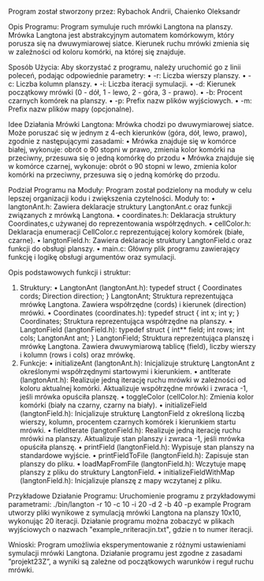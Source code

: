 Program został stworzony przez: Rybachok Andrii, Chaienko Oleksandr

Opis Programu:
Program symuluje ruch mrówki Langtona na planszy. Mrówka Langtona jest abstrakcyjnym automatem komórkowym, który porusza się na dwuwymiarowej siatce. Kierunek ruchu mrówki zmienia się w zależności od koloru komórki, na której się znajduje.

Sposób Użycia:
Aby skorzystać z programu, należy uruchomić go z linii poleceń, podając odpowiednie parametry:
•	-r: Liczba wierszy planszy.
•	-c: Liczba kolumn planszy.
•	-i: Liczba iteracji symulacji.
•	-d: Kierunek początkowy mrówki (0 - dół, 1 - lewo, 2 - góra, 3 - prawo).
•	-b: Procent czarnych komórek na planszy.
•	-p: Prefix nazw plików wyjściowych.
•	-m: Prefix nazw plików mapy (opcjonalne).

Idee Działania Mrówki Langtona:
Mrówka chodzi po dwuwymiarowej siatce. Może poruszać się w jednym z 4-ech kierunków (góra, dół, lewo, prawo), zgodnie z następującymi zasadami:
•	Mrówka znajduje się w komórce białej, wykonuje: obrót o 90 stopni w prawo, zmienia kolor komórki na przeciwny, przesuwa się o jedną komórkę do przodu
•	Mrówka znajduje się w komórce czarnej, wykonuje: obrót o 90 stopni w lewo, zmienia kolor komórki na przeciwny, przesuwa się o jedną komórkę do przodu.

Podział Programu na Moduły:
Program został podzielony na moduły w celu lepszej organizacji kodu i zwiększenia czytelności. Moduły to:
•	langtonAnt.h: Zawiera deklaracje struktury LangtonAnt.c oraz funkcji związanych z mrówką Langtona.
•	coordinates.h: Deklaracja struktury Coordinates,c używanej do reprezentowania współrzędnych.
•	cellColor.h: Deklaracja enumeracji CellColor.c reprezentującej kolory komórek (białe, czarne).
•	langtonField.h: Zawiera deklaracje struktury LangtonField.c oraz funkcji do obsługi planszy.
•	main.c: Główny plik programu zawierający funkcję i logikę obsługi argumentów oraz symulacji.

Opis podstawowych funkcji i struktur:
1. Struktury:
•	LangtonAnt (langtonAnt.h):
typedef struct {
    Coordinates cords;
    Direction direction;
} LangtonAnt;
Struktura reprezentująca mrówkę Langtona.
Zawiera współrzędne (cords) i kierunek (direction) mrówki.
•	Coordinates (coordinates.h):
typedef struct {
    int x;
    int y;
} Coordinates;
Struktura reprezentująca współrzędne na planszy.
•	LangtonField (langtonField.h):
typedef struct {
    int** field;
    int rows;
    int cols;
    LangtonAnt ant;
} LangtonField;
Struktura reprezentująca planszę i mrówkę Langtona.
Zawiera dwuwymiarową tablicę (field), liczby wierszy i kolumn (rows i cols) oraz mrówkę.
2. Funkcje:
•	initializeAnt (langtonAnt.h):
Inicjalizuje strukturę LangtonAnt z określonymi współrzędnymi startowymi i kierunkiem.
•	antIterate (langtonAnt.h):
Realizuje jedną iterację ruchu mrówki w zależności od koloru aktualnej komórki.
Aktualizuje współrzędne mrówki i zwraca -1, jeśli mrówka opuściła planszę.
•	toggleColor (cellColor.h):
Zmienia kolor komórki (biały na czarny, czarny na biały).
•	initializeField (langtonField.h):
Inicjalizuje strukturę LangtonField z określoną liczbą wierszy, kolumn, procentem czarnych komórek i kierunkiem startu mrówki.
•	fieldIterate (langtonField.h):
Realizuje jedną iterację ruchu mrówki na planszy.
Aktualizuje stan planszy i zwraca -1, jeśli mrówka opuściła planszę.
•	printField (langtonField.h):
Wypisuje stan planszy na standardowe wyjście.
•	printFieldToFile (langtonField.h):
Zapisuje stan planszy do pliku.
•	loadMapFromFile (langtonField.h):
Wczytuje mapę planszy z pliku do struktury LangtonField.
•	initializeFieldWithMap (langtonField.h):
Inicjalizuje planszę z mapy wczytanej z pliku.

Przykładowe Działanie Programu:
Uruchomienie programu z przykładowymi parametrami:
./bin/langton -r 10 -c 10 -i 20 -d 2 -b 40 -p example
Program utworzy pliki wynikowe z symulacją mrówki Langtona na planszy 10x10, wykonując 20 iteracji. Działanie programu można zobaczyć w plikach wyjściowych o nazwach "example_nriteracjin.txt", gdzie n to numer iteracji.

Wnioski:
Program umożliwia eksperymentowanie z różnymi ustawieniami symulacji mrówki Langtona. Działanie programu jest zgodne z zasadami ”projekt23Z”, a wyniki są zależne od początkowych warunków i reguł ruchu mrówki. 
